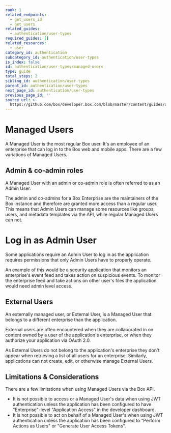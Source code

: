 ```yaml
---
rank: 1
related_endpoints:
  - get_users_id
  - get_users
related_guides:
  - authentication/user-types
required_guides: []
related_resources:
  - user
category_id: authentication
subcategory_id: authentication/user-types
is_index: false
id: authentication/user-types/managed-users
type: guide
total_steps: 2
sibling_id: authentication/user-types
parent_id: authentication/user-types
next_page_id: authentication/user-types
previous_page_id: ''
source_url: >-
  https://github.com/box/developer.box.com/blob/master/content/guides/authentication/user-types/managed-users.md
---
```


# Managed Users

A Managed User is the most regular Box user. It's an employee of an enterprise
that can log in to the Box web and mobile apps. There are a few variations of
Managed Users.

## Admin & co-admin roles

A Managed User with an admin or co-admin role is often referred to as an Admin
User.

The admin and co-admins for a Box Enterprise are the maintainers of the Box
instance and therefore are granted more access than a regular user. This means
that Admin Users can manage some resources like groups, users, and metadata
templates via the API, while regular Managed Users can not.

<Message>

# Log in as Admin User

Some applications require an Admin User to log in as the application requires
permissions that only Admin Users have to properly operate.

An example of this would be a security application that monitors an enterprise's
event feed and takes action on suspicious events. To monitor the enterprise feed
and take actions on other user's files the application would need admin level
access.

</Message>

## External Users

An externally managed user, or External User, is a Managed
User that belongs to a different enterprise than the application.

External users are often encountered when they are collaborated in on content
owned by a user of the application's enterprise, or when they authorize your
application via OAuth 2.0.

As External Users do not belong to the application's enterprise they don't
appear when retrieving a list of all users for an enterprise. Similarly,
applications can not create, edit, or otherwise manage External Users.

## Limitations & Considerations

There are a few limitations when using Managed Users via the Box API.

- It is not possible to access or a Managed User's data when using
JWT authentication unless the application has been configured to have
"Enterprise"-level "Application Access" in the developer dashboard.
- It is not possible to act on behalf of a Managed User's when using
JWT authentication unless the application has been configured to "Perform
Actions as Users" or "Generate User Access Tokens".

